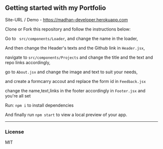 
## Getting started with my Portfolio

Site-URL / Demo -  https://madhan-developer.herokuapp.com

Clone or Fork this repository and follow the instructions below:

Go to ``` src/components/Loader```, and change the name in the loader,

And then change the Header's texts and the Github link in ```Header.jsx```,

navigate to ```src/components/Projects``` and change the title and the text and repo links accordingly,

go to ```About.jsx``` and change the image and text to suit your needs,

and create a formcarry accout and replace the form id in ```Feedback.jsx```

change the name,text,links in the footer accordingly in ```Footer.jsx``` and you're all set

Run: ``` npm i ``` to install dependencies

And  finally run ``` npm start ``` to view a local preview of your app.

<hr>

### License

MIT
